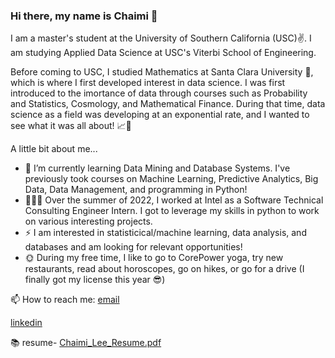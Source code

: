 ### Hi there, my name is Chaimi 👋

<!--
**chaimilee/chaimilee** is a ✨ _special_ ✨ repository because its `README.md` (this file) appears on your GitHub profile.

Here are some ideas to get you started:

- 🔭 I’m currently working on ...
- 🌱 I’m currently learning ...
- 👯 I’m looking to collaborate on ...
- 🤔 I’m looking for help with ...
- 💬 Ask me about ...
- 📫 How to reach me: ...
- 😄 Pronouns: ...
- ⚡ Fun fact: ...
-->
I am a master's student at the University of Southern California (USC)✌️. I am studying Applied Data Science at USC's Viterbi School of Engineering.


Before coming to USC, I studied Mathematics at Santa Clara University 🐎, which is where I first developed interest in data science. I was first introduced to the imortance of data through courses such as Probability and Statistics, Cosmology, and Mathematical Finance. During that time, data science as a field was developing at an exponential rate, and I wanted to see what it was all about! 📈💯


A little bit about me...

- 🌱 I’m currently learning Data Mining and Database Systems. I've previously took courses on Machine Learning, Predictive Analytics, Big Data, Data Management, and programming in Python!
- 👩🏻‍💻 Over the summer of 2022, I worked at Intel as a Software Technical Consulting Engineer Intern. I got to leverage my skills in python to work on various interesting projects.
- ⚡ I am interested in statisticical/machine learning, data analysis, and databases and am looking for relevant opportunities!
- 🌞 During my free time, I like to go to CorePower yoga, try new restaurants, read about horoscopes, go on hikes, or go for a drive (I finally got my license this year 😎)




📫 How to reach me: 
[email](mailto:chaimilee1@gmail.com)

[linkedin](https://www.linkedin.com/in/chaimi-lee/)

📚 resume-  [Chaimi_Lee_Resume.pdf](https://github.com/chaimilee/chaimilee/files/9728566/Chaimi_Lee_Resume.pdf)
